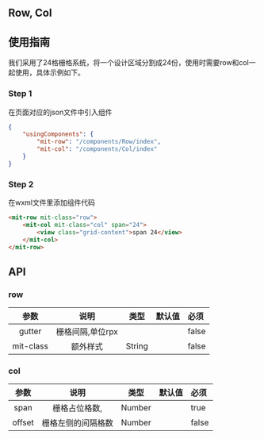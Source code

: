 ## Row, Col

## 使用指南
我们采用了24格栅格系统，将一个设计区域分割成24份，使用时需要row和col一起使用，具体示例如下。

### Step 1

在页面对应的json文件中引入组件

```json
{
	"usingComponents": {
		"mit-row": "/components/Row/index",
		"mit-col": "/components/Col/index"
	}
}

```
### Step 2

在wxml文件里添加组件代码

```html
<mit-row mit-class="row">
	<mit-col mit-class="col" span="24">
		<view class="grid-content">span 24</view>
	</mit-col>
</mit-row>
```

## API

### row

|参数	    	  |说明  			   |类型            |默认值     |必须  |
|:-----------: |:---------------:| :-------------:| :-------- | :--------|
| gutter | 栅格间隔,单位rpx |  | | false |
| mit-class | 额外样式 | String |  | false |

### col
|参数	    	  |说明  			   |类型            |默认值     |必须  |
|:-----------: |:---------------:| :-------------:| :-------- | :--------|
| span | 栅格占位格数, | Number | | true |
| offset | 栅格左侧的间隔格数 | Number |  | false |
